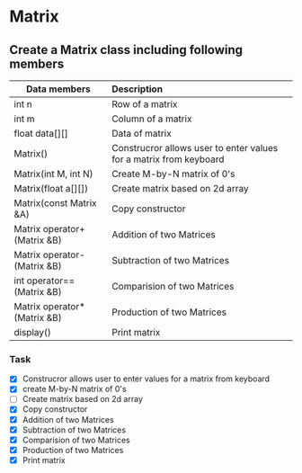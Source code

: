 # Matrix 

## Create a Matrix class including following members
|Data members               |Description                                                        |
|----------------------------|:-----------------------------------------------------------------|
|int n                       |Row of a matrix                                                   |
|int m                       |Column of a matrix                                                |
|float data[][]              |Data of matrix                                                    |
|Matrix()                    |Construcror allows user to enter values for a matrix from keyboard|
|Matrix(int M, int N)        |Create M-by-N matrix of 0's                                       |
|Matrix(float a[][])         |Create matrix based on 2d array                                   |
|Matrix(const Matrix &A)     |Copy constructor                                                  |
|Matrix operator+(Matrix &B) |Addition of two Matrices                                          |
|Matrix operator-(Matrix &B) |Subtraction of two Matrices                                       |
|int operator==(Matrix &B)   |Comparision of two Matrices                                       |
|Matrix operator*(Matrix &B) |Production of two Matrices                                        |
|display()                   |Print matrix                                                      |

### Task 
- [x] Construcror allows user to enter values for a matrix from keyboard
- [x] create M-by-N matrix of 0's
- [ ] Create matrix based on 2d array
- [x] Copy constructor
- [x] Addition of two Matrices
- [x] Subtraction of two Matrices
- [x] Comparision of two Matrices
- [x] Production of two Matrices
- [x] Print matrix
